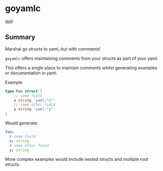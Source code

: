 # goyamlc

WIP

## Summary

Marshal go structs to yaml, but with comments!

`goyamlc` offers maintaining comments from your structs as part of your yaml.

This offers a single place to maintain comments whilst generating examples or documentation in yaml.

Example

```go
type Foo struct {
    // some field
    x string `yaml:"x"`
    // some other field
    y string `yaml:"y"`
}
```

Would generate:

```yaml
foo:
  # some field
  x: string
  # some other field
  y: string
```

More complex examples would include nested structs and multiple root structs.
